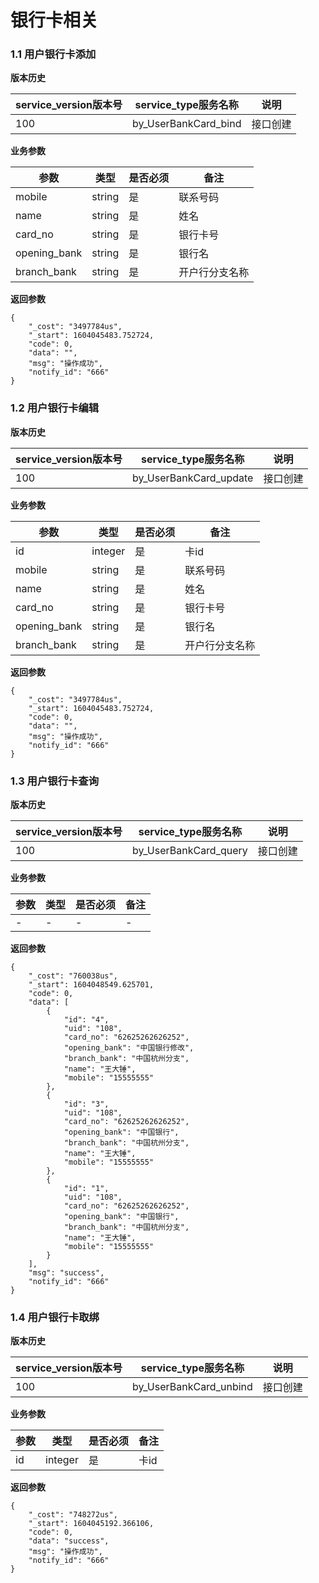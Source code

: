 # 银行卡相关


### 1.1 用户银行卡添加


**版本历史**

|service_version版本号|service_type服务名称|说明|
|----|---|---|
|100|by_UserBankCard_bind|接口创建|

**业务参数**

|参数 |类型|是否必须|备注|
| ---------------- | ------------------------ | ------------------------ | ------------------------ |
|mobile|string|是|联系号码|
|name|string|是|姓名|
|card_no|string|是|银行卡号|
|opening_bank|string|是|银行名|
|branch_bank|string|是|开户行分支名称|

**返回参数** 
```
{
    "_cost": "3497784us",
    "_start": 1604045483.752724,
    "code": 0,
    "data": "",
    "msg": "操作成功",
    "notify_id": "666"
}
```


### 1.2 用户银行卡编辑


**版本历史**

|service_version版本号|service_type服务名称|说明|
|----|---|---|
|100|by_UserBankCard_update|接口创建|

**业务参数**

|参数 |类型|是否必须|备注|
| ---------------- | ------------------------ | ------------------------ | ------------------------ |
|id|integer|是|卡id|
|mobile|string|是|联系号码|
|name|string|是|姓名|
|card_no|string|是|银行卡号|
|opening_bank|string|是|银行名|
|branch_bank|string|是|开户行分支名称|

**返回参数** 
```
{
    "_cost": "3497784us",
    "_start": 1604045483.752724,
    "code": 0,
    "data": "",
    "msg": "操作成功",
    "notify_id": "666"
}
```


### 1.3 用户银行卡查询


**版本历史**

|service_version版本号|service_type服务名称|说明|
|----|---|---|
|100|by_UserBankCard_query|接口创建|

**业务参数**

|参数 |类型|是否必须|备注|
| ---------------- | ------------------------ | ------------------------ | ------------------------ |
|-|-|-|-|


**返回参数** 
```
{
    "_cost": "760038us",
    "_start": 1604048549.625701,
    "code": 0,
    "data": [
        {
            "id": "4",
            "uid": "108",
            "card_no": "62625262626252",
            "opening_bank": "中国银行修改",
            "branch_bank": "中国杭州分支",
            "name": "王大锤",
            "mobile": "15555555"
        },
        {
            "id": "3",
            "uid": "108",
            "card_no": "62625262626252",
            "opening_bank": "中国银行",
            "branch_bank": "中国杭州分支",
            "name": "王大锤",
            "mobile": "15555555"
        },
        {
            "id": "1",
            "uid": "108",
            "card_no": "62625262626252",
            "opening_bank": "中国银行",
            "branch_bank": "中国杭州分支",
            "name": "王大锤",
            "mobile": "15555555"
        }
    ],
    "msg": "success",
    "notify_id": "666"
}
```

### 1.4 用户银行卡取绑


**版本历史**

|service_version版本号|service_type服务名称|说明|
|----|---|---|
|100|by_UserBankCard_unbind|接口创建|

**业务参数**

|参数 |类型|是否必须|备注|
| ---------------- | ------------------------ | ------------------------ | ------------------------ |
|id|integer|是|卡id|

**返回参数** 
```
{
    "_cost": "748272us",
    "_start": 1604045192.366106,
    "code": 0,
    "data": "success",
    "msg": "操作成功",
    "notify_id": "666"
}
```

